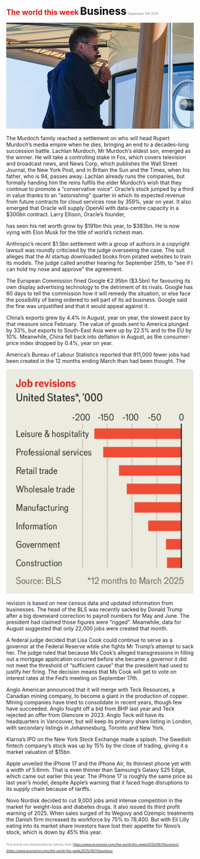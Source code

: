<span style="color:#E3120B; font-size:14.9pt; font-weight:bold;">The world this week</span>
<span style="color:#000000; font-size:21.0pt; font-weight:bold;">Business</span>
<span style="color:#808080; font-size:6.2pt;">September 11th 2025</span>

![](../images/002_Business/p0012_img01.jpeg)

The Murdoch family reached a settlement on who will head Rupert Murdoch’s media empire when he dies, bringing an end to a decades-long succession battle. Lachlan Murdoch, Mr Murdoch’s eldest son, emerged as the winner. He will take a controlling stake in Fox, which covers television and broadcast news, and News Corp, which publishes the Wall Street Journal, the New York Post, and in Britain the Sun and the Times, when his father, who is 94, passes away. Lachlan already runs the companies, but formally handing him the reins fulfils the elder Murdoch’s wish that they continue to promote a “conservative voice”. Oracle’s stock jumped by a third in value thanks to an “astonishing” quarter in which its expected revenue from future contracts for cloud services rose by 359%, year on year. It also emerged that Oracle will supply OpenAI with data-centre capacity in a $300bn contract. Larry Ellison, Oracle’s founder,

has seen his net worth grow by $191bn this year, to $383bn. He is now vying with Elon Musk for the title of world’s richest man.

Anthropic’s recent $1.5bn settlement with a group of authors in a copyright lawsuit was roundly criticised by the judge overseeing the case. The suit alleges that the AI startup downloaded books from pirated websites to train its models. The judge called another hearing for September 25th, to “see if I can hold my nose and approve” the agreement.

The European Commission fined Google €2.95bn ($3.5bn) for favouring its own display advertising technology to the detriment of its rivals. Google has 60 days to tell the commission how it will remedy the situation, or else face the possibility of being ordered to sell part of its ad business. Google said the fine was unjustified and that it would appeal against it.

China’s exports grew by 4.4% in August, year on year, the slowest pace by that measure since February. The value of goods sent to America plunged by 33%, but exports to South-East Asia were up by 22.5% and to the EU by 10%. Meanwhile, China fell back into deflation in August, as the consumer- price index dropped by 0.4%, year on year.

America’s Bureau of Labour Statistics reported that 911,000 fewer jobs had been created in the 12 months ending March than had been thought. The

![](../images/002_Business/p0013_img01.jpeg)

revision is based on new census data and updated information from businesses. The head of the BLS was recently sacked by Donald Trump after a big downward correction to payroll numbers for May and June. The president had claimed those figures were “rigged”. Meanwhile, data for August suggested that only 22,000 jobs were created that month.

A federal judge decided that Lisa Cook could continue to serve as a governor at the Federal Reserve while she fights Mr Trump’s attempt to sack her. The judge ruled that because Ms Cook’s alleged transgressions in filling out a mortgage application occurred before she became a governor it did not meet the threshold of “sufficient cause” that the president had used to justify her firing. The decision means that Ms Cook will get to vote on interest rates at the Fed’s meeting on September 17th.

Anglo American announced that it will merge with Teck Resources, a Canadian mining company, to become a giant in the production of copper. Mining companies have tried to consolidate in recent years, though few have succeeded. Anglo fought off a bid from BHP last year and Teck rejected an offer from Glencore in 2023. Anglo Teck will have its headquarters in Vancouver, but will keep its primary share listing in London, with secondary listings in Johannesburg, Toronto and New York.

Klarna’s IPO on the New York Stock Exchange made a splash. The Swedish fintech company’s stock was up by 15% by the close of trading, giving it a market valuation of $15bn.

Apple unveiled the iPhone 17 and the iPhone Air, its thinnest phone yet with a width of 5.6mm. That is even thinner than Samsung’s Galaxy S25 Edge, which came out earlier this year. The iPhone 17 is roughly the same price as last year’s model, despite Apple’s warning that it faced huge disruptions to its supply chain because of tariffs.

Novo Nordisk decided to cut 9,000 jobs amid intense competition in the market for weight-loss and diabetes drugs. It also issued its third profit warning of 2025. When sales surged of its Wegovy and Ozempic treatments the Danish firm increased its workforce by 75% to 78,400. But with Eli Lilly eating into its market share investors have lost their appetite for Novo’s stock, which is down by 45% this year.

<span style="color:#808080; font-size:6.2pt;">This article was downloaded by zlibrary from [https://www.economist.com//the-world-this-week/2025/09/11/business](https://www.economist.com//the-world-this-week/2025/09/11/business)</span>